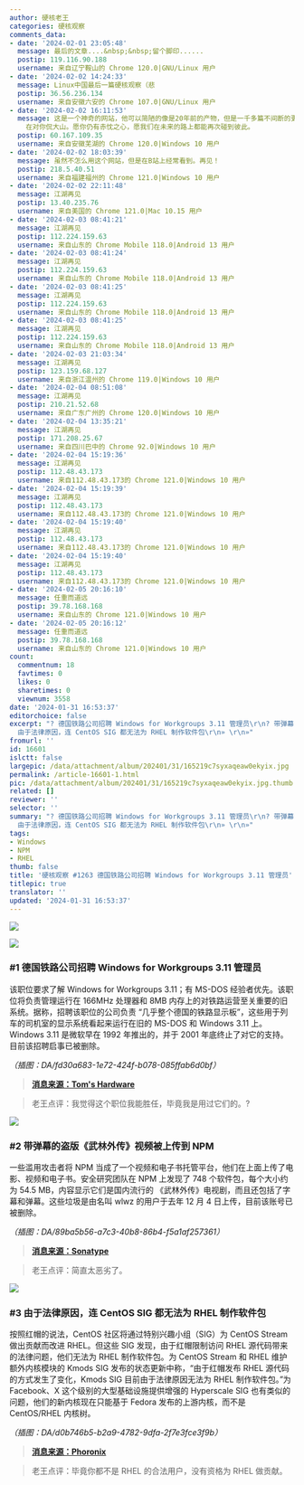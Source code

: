 ```yaml
---
author: 硬核老王
categories: 硬核观察
comments_data:
- date: '2024-02-01 23:05:48'
  message: 最后的文章....&nbsp;&nbsp;留个脚印......
  postip: 119.116.90.188
  username: 来自辽宁鞍山的 Chrome 120.0|GNU/Linux 用户
- date: '2024-02-02 14:24:33'
  message: Linux中国最后一篇硬核观察（悲
  postip: 36.56.236.134
  username: 来自安徽六安的 Chrome 107.0|GNU/Linux 用户
- date: '2024-02-02 16:11:53'
  message: 这是一个神奇的网站，他可以简陋的像是20年前的产物，但是一千多篇不间断的更新，让每一次的更新都像一个新奇的存在，貌似看到这些新闻背后是一个对行业有着丰富体会的老大哥
    在对你侃大山。愿你仍有赤忱之心，愿我们在未来的路上都能再次碰到彼此。
  postip: 60.167.109.35
  username: 来自安徽芜湖的 Chrome 120.0|Windows 10 用户
- date: '2024-02-02 18:03:39'
  message: 虽然不怎么用这个网站，但是在B站上经常看到。再见！
  postip: 218.5.40.51
  username: 来自福建福州的 Chrome 121.0|Windows 10 用户
- date: '2024-02-02 22:11:48'
  message: 江湖再见
  postip: 13.40.235.76
  username: 来自美国的 Chrome 121.0|Mac 10.15 用户
- date: '2024-02-03 08:41:21'
  message: 江湖再见
  postip: 112.224.159.63
  username: 来自山东的 Chrome Mobile 118.0|Android 13 用户
- date: '2024-02-03 08:41:24'
  message: 江湖再见
  postip: 112.224.159.63
  username: 来自山东的 Chrome Mobile 118.0|Android 13 用户
- date: '2024-02-03 08:41:25'
  message: 江湖再见
  postip: 112.224.159.63
  username: 来自山东的 Chrome Mobile 118.0|Android 13 用户
- date: '2024-02-03 08:41:25'
  message: 江湖再见
  postip: 112.224.159.63
  username: 来自山东的 Chrome Mobile 118.0|Android 13 用户
- date: '2024-02-03 21:03:34'
  message: 江湖再见
  postip: 123.159.68.127
  username: 来自浙江温州的 Chrome 119.0|Windows 10 用户
- date: '2024-02-04 08:51:08'
  message: 江湖再见
  postip: 210.21.52.68
  username: 来自广东广州的 Chrome 120.0|Windows 10 用户
- date: '2024-02-04 13:35:21'
  message: 江湖再见
  postip: 171.208.25.67
  username: 来自四川巴中的 Chrome 92.0|Windows 10 用户
- date: '2024-02-04 15:19:36'
  message: 江湖再见
  postip: 112.48.43.173
  username: 来自112.48.43.173的 Chrome 121.0|Windows 10 用户
- date: '2024-02-04 15:19:39'
  message: 江湖再见
  postip: 112.48.43.173
  username: 来自112.48.43.173的 Chrome 121.0|Windows 10 用户
- date: '2024-02-04 15:19:40'
  message: 江湖再见
  postip: 112.48.43.173
  username: 来自112.48.43.173的 Chrome 121.0|Windows 10 用户
- date: '2024-02-04 15:19:40'
  message: 江湖再见
  postip: 112.48.43.173
  username: 来自112.48.43.173的 Chrome 121.0|Windows 10 用户
- date: '2024-02-05 20:16:10'
  message: 任重而道远
  postip: 39.78.168.168
  username: 来自山东的 Chrome 121.0|Windows 10 用户
- date: '2024-02-05 20:16:12'
  message: 任重而道远
  postip: 39.78.168.168
  username: 来自山东的 Chrome 121.0|Windows 10 用户
count:
  commentnum: 18
  favtimes: 0
  likes: 0
  sharetimes: 0
  viewnum: 3558
date: '2024-01-31 16:53:37'
editorchoice: false
excerpt: "? 德国铁路公司招聘 Windows for Workgroups 3.11 管理员\r\n? 带弹幕的盗版《武林外传》视频被上传到 NPM\r\n?
  由于法律原因，连 CentOS SIG 都无法为 RHEL 制作软件包\r\n» \r\n»"
fromurl: ''
id: 16601
islctt: false
largepic: /data/attachment/album/202401/31/165219c7syxaqeaw0ekyix.jpg
permalink: /article-16601-1.html
pic: /data/attachment/album/202401/31/165219c7syxaqeaw0ekyix.jpg.thumb.jpg
related: []
reviewer: ''
selector: ''
summary: "? 德国铁路公司招聘 Windows for Workgroups 3.11 管理员\r\n? 带弹幕的盗版《武林外传》视频被上传到 NPM\r\n?
  由于法律原因，连 CentOS SIG 都无法为 RHEL 制作软件包\r\n» \r\n»"
tags:
- Windows
- NPM
- RHEL
thumb: false
title: '硬核观察 #1263 德国铁路公司招聘 Windows for Workgroups 3.11 管理员'
titlepic: true
translator: ''
updated: '2024-01-31 16:53:37'
---
```


![](/data/attachment/album/202401/31/165219c7syxaqeaw0ekyix.jpg)


![](/data/attachment/album/202401/31/165231hw1v7zdq72vv7z1t.png)


### #1 德国铁路公司招聘 Windows for Workgroups 3.11 管理员


该职位要求了解 Windows for Workgroups 3.11；有 MS-DOS 经验者优先。该职位将负责管理运行在 166MHz 处理器和 8MB 内存上的对铁路运营至关重要的旧系统。据称，招聘该职位的公司负责 “几乎整个德国的铁路显示板”，这些用于列车的司机室的显示系统看起来运行在旧的 MS-DOS 和 Windows 3.11 上。Windows 3.11 是微软早在 1992 年推出的，并于 2001 年底终止了对它的支持。目前该招聘启事已被删除。


*（插图：DA/fd30a683-1e72-424f-b078-085ffab6d0bf）*



> 
> **[消息来源：Tom's Hardware](https://www.tomshardware.com/software/windows/ms-dos-and-windows-311-still-run-train-dashboards-at-german-railway-company-listed-admin-job-for-30-year-old-operating-system)**
> 
> 
> 



> 
> 老王点评：我觉得这个职位我能胜任，毕竟我是用过它们的。?
> 
> 
> 


![](/data/attachment/album/202401/31/165253rzu0iopk6hoolwuu.png)


### #2 带弹幕的盗版《武林外传》视频被上传到 NPM


一些滥用攻击者将 NPM 当成了一个视频和电子书托管平台，他们在上面上传了电影、视频和电子书。安全研究团队在 NPM 上发现了 748 个软件包，每个大小约为 54.5 MB，内容显示它们是国内流行的 《武林外传》电视剧，而且还包括了字幕和弹幕。这些垃圾是由名叫 wlwz 的用户于去年 12 月 4 日上传，目前该账号已被删除。


*（插图：DA/89ba5b56-a7c3-40b8-86b4-f5a1af257361）*



> 
> **[消息来源：Sonatype](https://blog.sonatype.com/npm-flooded-with-748-packages-that-store-movies)**
> 
> 
> 



> 
> 老王点评：简直太恶劣了。
> 
> 
> 


![](/data/attachment/album/202401/31/165318vhqbxzbbkxtx0b43.png)


### #3 由于法律原因，连 CentOS SIG 都无法为 RHEL 制作软件包


按照红帽的说法，CentOS 社区将通过特别兴趣小组（SIG）为 CentOS Stream 做出贡献而改进 RHEL。但这些 SIG 发现，由于红帽限制访问 RHEL 源代码带来的法律问题，他们无法为 RHEL 制作软件包。为 CentOS Stream 和 RHEL 维护额外内核模块的 Kmods SIG 发布的状态更新中称，“由于红帽发布 RHEL 源代码的方式发生了变化，Kmods SIG 目前由于法律原因无法为 RHEL 制作软件包。”为 Facebook、X 这个级别的大型基础设施提供增强的 Hyperscale SIG 也有类似的问题，他们的新内核现在只能基于 Fedora 发布的上游内核，而不是 CentOS/RHEL 内核树。


*（插图：DA/d0b746b5-b2a9-4782-9dfa-2f7e3fce3f9b）*



> 
> **[消息来源：Phoronix](https://www.phoronix.com/news/CentOS-RHEL-Kernel-Headaches)**
> 
> 
> 



> 
> 老王点评：毕竟你都不是 RHEL 的合法用户，没有资格为 RHEL 做贡献。
> 
> 
>